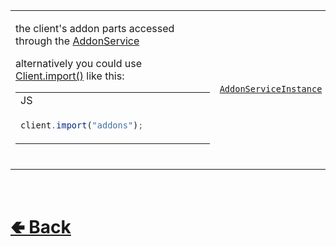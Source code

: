 <table>
<tr><td>

the client's addon parts accessed through the [AddonService](https://github.com/shysolocup/noscord.js/wiki/AddonService) 

alternatively you could use [Client.import()](https://github.com/shysolocup/noscord.js/wiki/Client.import()) like this:
<table>

<tr><td> JS </td></tr>
<tr><td>

```js
client.import("addons");            
```


</tr></td>
</table>
<br>

</td><td> 

[`AddonServiceInstance`](https://github.com/shysolocup/noscord.js/wiki/AddonService)

</td><td>

- [src / Client / index.js](https://github.com/shysolocup/noscord.js/blob/main/src/Client/index.js)
- [src / Services / AddonService](https://github.com/shysolocup/noscord.js/tree/main/src/Services/AddonService)

</td></tr>

</table>

<br> <h1> [🢀 Back](https://github.com/shysolocup/noscord.js/wiki/Client-Elements) </h1>